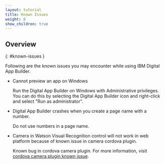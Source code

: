 ```yaml
---
layout: tutorial
title: Known Issues
weight: 8
show_children: true
---
```

<!-- NLS_CHARSET=UTF-8 -->
## Overview
{: #known-issues }

Following are the known issues you may encounter while using IBM Digital App Builder.

* Cannot preview an app on Windows

    Run the Digital App Builder on Windows with Administrative privileges. You can do this by selecting the Digital App Builder icon and right-click and select "Run as administrator". 

* Digital App Builder crashes when you create a page name with a number.

    Do not use numbers in a page name.

* Camera in Watson Visual Recognition control will not work in web platform because of known issue in camera cordova plugin.
 
    Known bug in cordova camera plugin. For more information, visit [cordova camera plugin known issue](https://github.com/apache/cordova-plugin-camera/issues/399).
